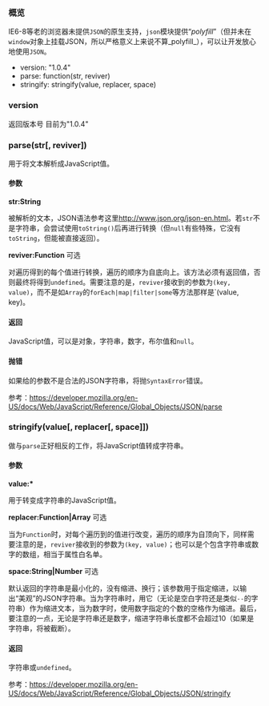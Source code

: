 ### 概览

IE6-8等老的浏览器未提供`JSON`的原生支持，`json`模块提供“_polyfill_”（但并未在`window`对象上挂载JSON，所以严格意义上来说不算_polyfill_），可以让开发放心地使用`JSON`。

* version: "1.0.4"
* parse: function(str, reviver)
* stringify: stringify(value, replacer, space)

### version

返回版本号 目前为"1.0.4"

### parse(str\[, reviver\])

用于将文本解析成JavaScript值。

#### 参数

**str:String**

被解析的文本，JSON语法参考这里<http://www.json.org/json-en.html>。若`str`不是字符串，会尝试使用`toString()`后再进行转换（但`null`有些特殊，它没有`toString`，但能被直接返回）。

**reviver:Function** 可选

对遍历得到的每个值进行转换，遍历的顺序为自底向上。该方法必须有返回值，否则最终将得到`undefined`。需要注意的是，`reviver`接收到的参数为`(key, value)`，而不是如`Array`的`forEach|map|filter|some`等方法那样是`(value, key)。

#### 返回

JavaScript值，可以是对象，字符串，数字，布尔值和`null`。

#### 抛错

如果给的参数不是合法的JSON字符串，将抛`SyntaxError`错误。

参考：<https://developer.mozilla.org/en-US/docs/Web/JavaScript/Reference/Global_Objects/JSON/parse>

### stringify(value\[, replacer\[, space\]\])

做与`parse`正好相反的工作，将JavaScript值转成字符串。

#### 参数

**value:\***

用于转变成字符串的JavaScript值。

**replacer:Function|Array** 可选

当为`Function`时，对每个遍历到的值进行改变，遍历的顺序为自顶向下，同样需要注意的是，`reviver`接收到的参数为`(key, value)`；也可以是个包含字符串或数字的数组，相当于属性白名单。

**space:String|Number** 可选

默认返回的字符串是最小化的，没有缩进、换行；该参数用于指定缩进，以输出“美观”的JSON字符串。当为字符串时，用它（无论是空白字符还是类似`--`的字符串）作为缩进文本，当为数字时，使用数字指定的个数的空格作为缩进。最后，要注意的一点，无论是字符串还是数字，缩进字符串长度都不会超过10（如果是字符串，将被截断）。

#### 返回

字符串或`undefined`。

参考：<https://developer.mozilla.org/en-US/docs/Web/JavaScript/Reference/Global_Objects/JSON/stringify>